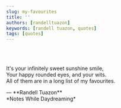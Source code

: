 ```yaml
---
slug: my-favourites
title: ''
authors: [randelltuazon]
keywords: [randell tuazon, quotes]
tags: [quotes]
---
```


<br/><br/>

It's your infinitely sweet sunshine smile,  
Your happy rounded eyes, and your wits.  
All of them are in a long list of my favourites.  

<footer>— **Randell Tuazon** <div class="text-sm mt-2">*Notes While Daydreaming*</div></footer>
